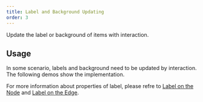 ```yaml
---
title: Label and Background Updating
order: 3
---
```


Update the label or background of items with interaction.

## Usage

In some scenario, labels and background need to be updated by interaction. The following demos show the implementation.

For more information about properties of label, please refre to [Label on the Node](/en/docs/manual/middle/elements/nodes/defaultNode/#label-and-labelcfg) and [Label on the Edge](/en/docs/manual/middle/elements/edges/defaultEdge/#label-and-labelcfg).
